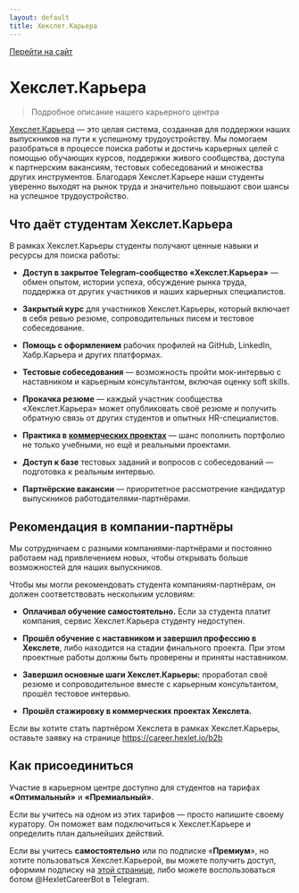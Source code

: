 ```yaml
---
layout: default
title: Хекслет.Карьера
---
```


[Перейти на сайт](https://ru.hexlet.io)

# Хекслет.Карьера

> Подробное описание нашего карьерного центра

[Хекслет.Карьера](https://career.hexlet.io/) — это целая система, созданная для поддержки наших выпускников на пути к успешному трудоустройству. Мы помогаем разобраться в процессе поиска работы и достичь карьерных целей с помощью обучающих курсов, поддержки живого сообщества, доступа к партнерским вакансиям, тестовых собеседований и множества других инструментов. Благодаря Хекслет.Карьере наши студенты уверенно выходят на рынок труда и значительно повышают свои шансы на успешное трудоустройство.

## Что даёт студентам Хекслет.Карьера

В рамках Хекслет.Карьеры студенты получают ценные навыки и ресурсы для поиска работы:

- **Доступ в закрытое Telegram-сообщество «Хекслет.Карьера»** — обмен опытом, истории успеха, обсуждение рынка труда, поддержка от других участников и наших карьерных специалистов.

- **Закрытый курс** для участников Хекслет.Карьеры, который включает в себя ревью резюме, сопроводительных писем и тестовое собеседование.

- **Помощь с оформлением** рабочих профилей на GitHub, LinkedIn, Хабр.Карьера и других платформах.

- **Тестовые собеседования** — возможность пройти мок-интервью с наставником и карьерным консультантом, включая оценку soft skills.

- **Прокачка резюме** — каждый участник сообщества «Хекслет.Карьера» может опубликовать своё резюме и получить обратную связь от других студентов и опытных HR-специалистов.

- **Практика в [коммерческих проектах](https://career.hexlet.io/projects)** — шанс пополнить портфолио не только учебными, но ещё и реальными проектами.

- **Доступ к базе** тестовых заданий и вопросов с собеседований — подготовка к реальным интервью.

- **Партнёрские вакансии** — приоритетное рассмотрение кандидатур выпускников работодателями-партнёрами.

## Рекомендация в компании-партнёры

Мы сотрудничаем с разными компаниями-партнёрами и постоянно работаем над привлечением новых, чтобы открывать больше возможностей для наших выпускников.

Чтобы мы могли рекомендовать студента компаниям-партнёрам, он должен соответствовать нескольким условиям:

- **Оплачивал обучение самостоятельно.** Если за студента платит компания, сервис Хекслет.Карьера студенту недоступен.

- **Прошёл обучение с наставником и завершил профессию в Хекслете**, либо находится на стадии финального проекта. При этом проектные работы должны быть проверены и приняты наставником.

- **Завершил основные шаги Хекслет.Карьеры:** проработал своё резюме и сопроводительное вместе с карьерным консультантом, прошёл тестовое интервью.

- **Прошёл стажировку в коммерческих проектах Хекслета.**

Если вы хотите стать партнёром Хекслета в рамках Хекслет.Карьеры, оставьте заявку на странице https://career.hexlet.io/b2b

## Как присоединиться

Участие в карьерном центре доступно для студентов на тарифах **«Оптимальный»** и **«Премиальный»**.

Если вы учитесь на одном из этих тарифов — просто напишите своему куратору. Он поможет вам подключиться к Хекслет.Карьере и определить план дальнейших действий.

Если вы учитесь **самостоятельно** или по подписке «**Премиум**», но хотите пользоваться Хекслет.Карьерой, вы можете получить доступ, оформим подписку на [этой странице](https://career.hexlet.io/), либо можете воспользоваться ботом @HexletCareerBot в Telegram.
